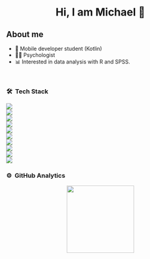 <div align="center">
<h1 align="center">Hi, I am Michael </a> 🤝</h1>
</div>


## About me

- 📱 Mobile developer student (Kotlin)
- 🧑‍⚕️ Psychologist
- 📊 Interested in data analysis with R and SPSS.
  
<br>

### 🛠 &nbsp;Tech Stack
<a href="#"><img src="https://img.shields.io/badge/Kotlin--_.svg?logo=kotlin"></a> <br>
<a href="#"><img src="https://img.shields.io/badge/XML--_.svg?logo=xml"></a> <br>
<a href="#"><img src="https://img.shields.io/badge/Android Studio--_.svg?logo=androidstudio"></a> <br>
<a href="#"><img src="https://img.shields.io/badge/Javascript--_.svg?logo=javascript"></a> <br>
<a href="#"><img src="https://img.shields.io/badge/HTML--_.svg?logo=html5"></a> <br>
<a href="#"><img src="https://img.shields.io/badge/CSS--_.svg?logo=css"></a> <br>
<a href="#"><img src="https://img.shields.io/badge/SPSS--_.svg?logo=spss"></a> <br>
<a href="#"><img src="https://img.shields.io/badge/BORIS--_.svg?logo=boris"></a> <br>
<a href="#"><img src="https://img.shields.io/badge/Visual Studio Code--_.svg?logo=visualstudiocode"></a> <br>
<a href="#"><img src="https://img.shields.io/badge/R--_.svg?logo=r"></a>




### ⚙️ &nbsp;GitHub Analytics

<p align="center">
<a href="https://github.com/3xco">
  <img height="180em" src="https://github-readme-stats-eight-theta.vercel.app/api/top-langs/?username=3xco&layout=compact&langs_count=8&theme=algolia"/>
</a>
</p>
